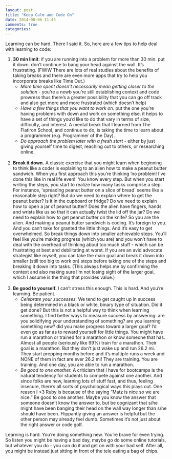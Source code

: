 ```yaml
---
layout: post
title: "Keep Calm and Code On"
date: 2014-08-06 11:45
comments: true
categories: 
---
```


Learning can be hard. There I said it.  So, here are a few tips to help deal with learning to code:

<ol>
<li> <strong>30 min limit</strong>: if you are running into a problem for more than 30 min.  put it down.  don’t continue to bang your head against the wall.  It’s frustrating.  (FWIW There are lots of real studies about the benefits of taking breaks and there are even more apps that try to help you incorporate breaks like Time Out.)
<ul>
  <li><em>More time spent doesn’t necessarily mean getting closer to the solution</em> - you’re a newb you’re still establishing context and code prowress thus there’s a greater possibility that you can go off track and also get more and more frustrated (which doesn’t help)</li>
  <li><em>Have a few things that you want to work on.</em> put the one you’re having problems with down and work on something else.  it helps to have a set of things you’d like to do that vary in terms of size, difficulty, and interest.  A mental break that I learned from The Flatiron School, and continue to do, is taking the time to learn about a programmer (e.g. Programmer of the Day).</li>
  <li><em>Do approach the problem later with a fresh start</em> - either by just giving yourself time to digest, reaching out to others, or researching online.</li>
</ul>
</li>
<br>
<li> <strong>Break it down.</strong> A classic exercise that you might learn when beginning to think like a coder is explaining to an alien how to make a peanut butter sandwich.  When you first approach this you’re thinking ’no problem!  I’ve done this like in real life even!’  You know every step.  But when you start writing the steps, you start to realize how many tasks comprise a step.  For instance, 'spreading peanut butter on a slice of bread' seems like a reasonable step right?  But do we need to explain where to get the peanut butter?  Is it in the cupboard or fridge?  Do we need to explain how to open a jar of peanut butter?  Does the alien have fingers, hands and wrists like us so that it can actually twist the lid off the jar?  Do we need to explain how to get peanut butter on the knife?  So you are the alien.  And making a peanut butter sandwich is coding.  It’s foreign to you.  And you can’t take for granted the little things.  And it’s easy to get overwhelmed.  So break things down into smaller achievable steps.  You’ll feel like you’re making progress (which you are) and you won’t have to deal with the overhead of thinking about too much stuff - which can be frustrating at best and debilitating at worst.  If you are an avid advocate strategist like myself, you can take the main goal and break it down into smaller (still too big to work on) steps before taking one of the steps and breaking it down into tasks.  (This always helps me by confirming the context and also making sure I’m not losing sight of the larger goal, which I assume is the thing that provides value.)
</li>
<br>
<li><strong>Be good to yourself.</strong> I can’t stress this enough. This is hard.  And you’re learning.  Be patient.
<ul>
  <li><em>Celebrate your successes.</em>  We tend to get caught up in success being determined in a black or white, binary type of situation.  Did it get done?  But this is not a helpful way to think when learning something.  I find better ways to measure success by answering: are you solidifying your understanding of something? are you learning something new? did you make progress toward a larger goal?  I’d even go as far as to reward yourself for little things. You might have run a marathon or trained for a marathon or know someone that has.  Almost all people (seriously like 99%) train for a marathon.  Their goal is a marathon.  But they don’t just wake up and run 26.2 mi.  They start prepping months before and it’s multiple runs a week and NONE of them in fact are ever 26.2 mi!  They are training.  You are training.  And one day, you are able to run a marathon.</li>
  <li><em>Be good to one another.</em> A criticism that I have for bootcamps is the natural tendency for students to compete against one another.  And since folks are new, learning lots of stuff fast, and thus, feeling insecure, there’s all sorts of psychological ways this plays out.  One reason I &lt;3 Ruby is because of the saying “Matz is nice so we are nice.”  Be good to one another.  Maybe you know the answer that someone doesn’t know the answer to, but be cognizant that s/he might have been banging their head on the wall way longer than s/he should have been.  Flippantly giving an answer is helpful but the other person may already feel dumb.  Sometimes it’s not just about the right answer or code golf.</li>
</ol>

Learning is hard.  You’re doing something new.  You’re brave for even trying.  So listen you might be having a bad day, maybe go do some online tutorials, but whatever you do - you can do it and get on with your bad self.  After all, you might be instead just sitting in front of the tele eating a bag of chips. 